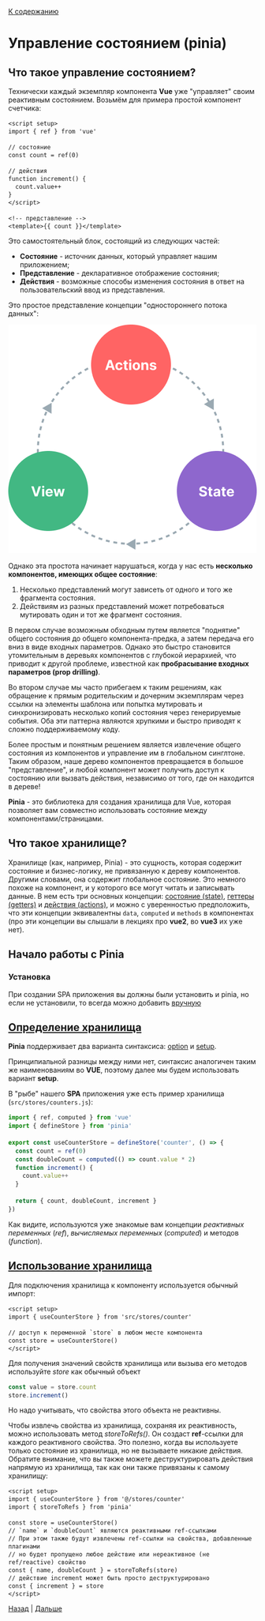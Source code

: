 [К содержанию](../readme.md#введение-в-web-разработку)

# Управление состоянием (pinia)

## Что такое управление состоянием?​

Технически каждый экземпляр компонента **Vue** уже "управляет" своим реактивным состоянием. Возьмём для примера простой компонент счетчика:

```vue
<script setup>
import { ref } from 'vue'

// состояние
const count = ref(0)

// действия
function increment() {
  count.value++
}
</script>

<!-- представление -->
<template>{{ count }}</template>
```

Это самостоятельный блок, состоящий из следующих частей:


* **Состояние** - источник данных, который управляет нашим приложением;
* **Представление** - декларативное отображение состояния;
* **Действия** - возможные способы изменения состояния в ответ на пользовательский ввод из представления.

Это простое представление концепции "одностороннего потока данных":

![](../img/web_024.png)

Однако эта простота начинает нарушаться, когда у нас есть **несколько компонентов, имеющих общее состояние**:

1. Несколько представлений могут зависеть от одного и того же фрагмента состояния.
1. Действиям из разных представлений может потребоваться мутировать один и тот же фрагмент состояния.

В первом случае возможным обходным путем является "поднятие" общего состояния до общего компонента-предка, а затем передача его вниз в виде входных параметров. Однако это быстро становится утомительным в деревьях компонентов с глубокой иерархией, что приводит к другой проблеме, известной как **пробрасывание входных параметров (prop drilling)**.

Во втором случае мы часто прибегаем к таким решениям, как обращение к прямым родительским и дочерним экземплярам через ссылки на элементы шаблона или попытка мутировать и синхронизировать несколько копий состояния через генерируемые события. Оба эти паттерна являются хрупкими и быстро приводят к сложно поддерживаемому коду.

Более простым и понятным решением является извлечение общего состояния из компонентов и управление им в глобальном синглтоне. Таким образом, наше дерево компонентов превращается в большое "представление", и любой компонент может получить доступ к состоянию или вызвать действия, независимо от того, где он находится в дереве!

**Pinia** - это библиотека для создания хранилища для Vue, которая позволяет вам совместно использовать состояние между компонентами/страницами.

## Что такое хранилище?

Хранилище (как, например, Pinia) - это сущность, которая содержит состояние и бизнес-логику, не привязанную к дереву компонентов. Другими словами, она содержит глобальное состояние. Это немного похоже на компонент, и у которого все могут читать и записывать данные. В нем есть три основных концепции: [состояние (state)](https://pinia-ru.netlify.app/core-concepts/state.html), [геттеры (getters)](https://pinia-ru.netlify.app/core-concepts/getters.html) и [действия (actions)](https://pinia-ru.netlify.app/core-concepts/actions.html), и можно с уверенностью предположить, что эти концепции эквивалентны `data`, `computed` и `methods` в компонентах (про эти концепции вы слышали в лекциях про **vue2**, во **vue3** их уже нет).

## Начало работы с Pinia

### Установка

При создании SPA приложения вы должны были установить и pinia, но если не установили, то всегда можно добавить [вручную](https://pinia-ru.netlify.app/getting-started.html#instalation)

## [Определение хранилища](https://pinia-ru.netlify.app/core-concepts/#defining-a-store)

**Pinia** поддерживает два варианта синтаксиса: [option](https://pinia-ru.netlify.app/core-concepts/#option-stores) и [setup](https://pinia-ru.netlify.app/core-concepts/#setup-stores).

Принципиальной разницы между ними нет, синтаксис аналогичен таким же наименованиям во **VUE**, поэтому далее мы будем использовать вариант **setup**.

В "рыбе" нашего **SPA** приложения уже есть пример хранилища (`src/stores/counters.js`):

```js
import { ref, computed } from 'vue'
import { defineStore } from 'pinia'

export const useCounterStore = defineStore('counter', () => {
  const count = ref(0)
  const doubleCount = computed(() => count.value * 2)
  function increment() {
    count.value++
  }

  return { count, doubleCount, increment }
})
```

Как видите, используются уже знакомые вам концепции _реактивных переменных_ (_ref_), _вычисляемых переменных_ (_computed_) и методов (_function_).

## [Использование хранилища](https://pinia-ru.netlify.app/core-concepts/#using-the-store)

Для подключения хранилища к компоненту используется обычный импорт:

```vue
<script setup>
import { useCounterStore } from 'src/stores/counter'

// доступ к переменной `store` в любом месте компонента
const store = useCounterStore()
</script>
```

Для получения значений свойств хранилища или вызыва его методов используйте _store_ как обычный объект

```js
const value = store.count
store.increment()
```

Но надо учитывать, что свойства этого объекта не реактивны.

Чтобы извлечь свойства из хранилища, сохраняя их реактивность, можно использовать метод _storeToRefs()_. Он создаст **ref**-ссылки для каждого реактивного свойства. Это полезно, когда вы используете только состояние из хранилища, но не вызываете никакие действия. Обратите внимание, что вы также можете деструктурировать действия напрямую из хранилища, так как они также привязаны к самому хранилищу:

```vue
<script setup>
import { useCounterStore } from '@/stores/counter'
import { storeToRefs } from 'pinia'

const store = useCounterStore()
// `name` и `doubleCount` являются реактивными ref-ссылками
// При этом также будут извлечены ref-ссылки на свойства, добавленные плагинами
// но будет пропущено любое действие или нереактивное (не ref/reactive) свойство
const { name, doubleCount } = storeToRefs(store)
// действие increment может быть просто деструктурировано
const { increment } = store
</script>
```

[Назад](./web_16.md) | [Дальше](./web_18.md)
